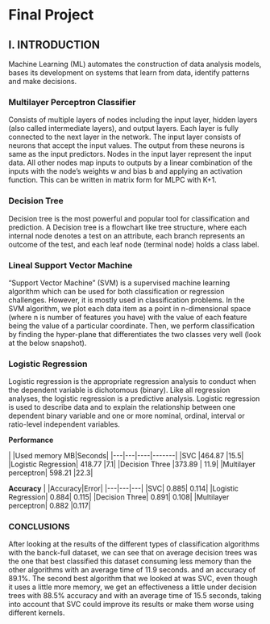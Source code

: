 # Final Project

## I. INTRODUCTION
Machine Learning (ML) automates the construction of
data analysis models, bases its development on systems that
learn from data, identify patterns and make decisions.

### Multilayer Perceptron Classifier
Consists of multiple layers of nodes including the
input layer, hidden layers (also called intermediate layers),
and output layers. Each layer is fully connected to the next
layer in the network.
The input layer consists of neurons that accept the input
values. The output from these neurons is same as the input
predictors. Nodes in the input layer represent the input data.
All other nodes map inputs to outputs by a linear
combination of the inputs with the node’s weights w and
bias b and applying an activation function. This can be
written in matrix form for MLPC with K+1.


### Decision Tree
Decision tree is the most powerful and popular tool for
classification and prediction. A Decision tree is a flowchart
like tree structure, where each internal node denotes a test on
an attribute, each branch represents an outcome of the test,
and each leaf node (terminal node) holds a class label.


### Lineal Support Vector Machine
“Support Vector Machine” (SVM) is a supervised
machine learning algorithm which can be used for both
classification or regression challenges. However, it is
mostly used in classification problems. In the SVM
algorithm, we plot each data item as a point in
n-dimensional space (where n is number of features you
have) with the value of each feature being the value of a
particular coordinate. Then, we perform classification by
finding the hyper-plane that differentiates the two classes
very well (look at the below snapshot).

### Logistic Regression
Logistic regression is the appropriate regression analysis to
conduct when the dependent variable is dichotomous
(binary). Like all regression analyses, the logistic regression
is a predictive analysis. Logistic regression is used to
describe data and to explain the relationship between one
dependent binary variable and one or more nominal, ordinal,
interval or ratio-level independent variables.

**Performance**

| |Used memory MB|Seconds|
|---|---|----|-------|
|SVC |464.87 |15.5|
|Logistic Regression| 418.77 |7.1|
|Decision Three |373.89 | 11.9|
|Multilayer perceptron| 598.21 |22.3|

**Accuracy**
| |Accuracy|Error|
|---|---|---|
|SVC| 0.885| 0.114|
|Logistic Regression| 0.884| 0.115|
|Decision Three| 0.891| 0.108|
|Multilayer perceptron| 0.882 |0.117|

### CONCLUSIONS
After looking at the results of the different types of
classification algorithms with the banck-full dataset, we can
see that on average decision trees was the one that best
classified this dataset consuming less memory than the
other algorithms with an average time of 11.9 seconds. and
an accuracy of 89.1%. The second best algorithm that we
looked at was SVC, even though it uses a little more
memory, we get an effectiveness a little under decision
trees with 88.5% accuracy and with an average time of 15.5
seconds, taking into account that SVC could improve its
results or make them worse using different kernels.